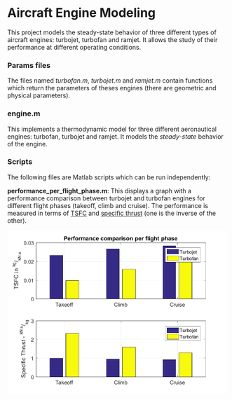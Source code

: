 # Aircraft Engine Modeling

This project models the steady-state behavior of three different types of aircraft engines: turbojet, turbofan and ramjet. It allows the study of their performance at different operating conditions.

### Params files

The files named *turbofan.m*, *turbojet.m* and *ramjet.m* contain functions which return the parameters of theses engines (there are geometric and physical parameters). 

### engine.m

This implements a thermodynamic model for three different aeronautical engines: turbofan, turbojet and ramjet. It models the *steady-state* behavior of the engine.

### Scripts

The following files are Matlab scripts which can be run independently:

**performance_per_flight_phase.m**: This displays a graph with a performance comparison between turbojet and turbofan engines for different flight phases (takeoff, climb and cruise). The performance is measured in terms of [TSFC](https://en.wikipedia.org/wiki/Thrust-specific_fuel_consumption) and [specific thrust](https://en.wikipedia.org/wiki/Specific_impulse) (one is the inverse of the other).

<img src="./img/performance_per_flight_phase.png" width="500">
